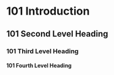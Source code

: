 # 101 Introduction

## 101 Second Level Heading

### 101 Third Level Heading

#### 101 Fourth Level Heading